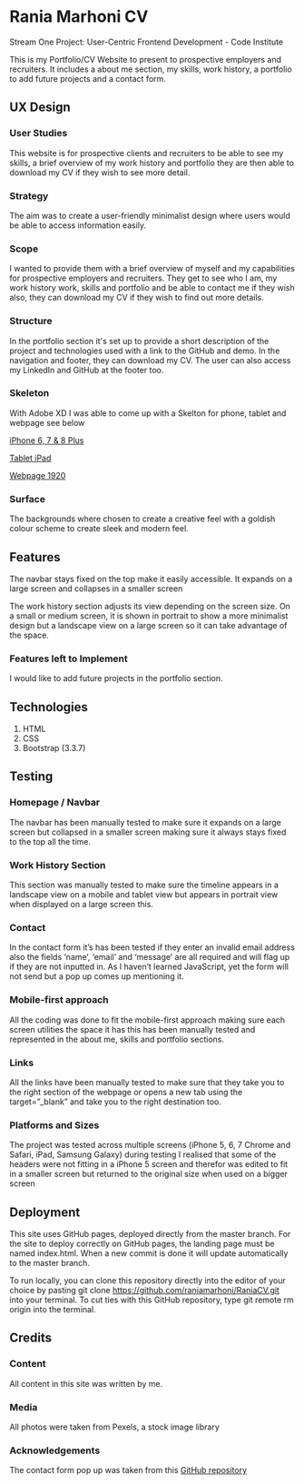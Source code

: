 # Rania Marhoni CV
Stream One Project: User-Centric Frontend Development - Code Institute

This is my Portfolio/CV Website to present to prospective employers and recruiters. It includes a about me section, my skills, work history, a portfolio to add future projects and a contact form.

## UX Design
### User Studies
This website is for prospective clients and recruiters to be able to see my skills, a brief overview of my work history and portfolio they are then able to download my CV if they wish to see more detail.
### Strategy
The aim was to create a user-friendly minimalist design where users would be able to access information easily.
### Scope
I wanted to provide them with a brief overview of myself and my capabilities for prospective employers and recruiters. They get to see who I am, my work history work, skills and portfolio and be able to contact me if they wish also, they can download my CV if they wish to find out more details.
### Structure
In the portfolio section it's set up to provide a short description of the project and technologies used with a link to the GitHub and demo. In the navigation and footer, they can download my CV. The user can also access my LinkedIn and GitHub at the footer too.
### Skeleton
With Adobe XD I was able to come up with a Skelton for phone, tablet and webpage see below

[iPhone 6, 7 & 8 Plus](https://github.com/raniamarhoni/RaniaCV/blob/master/assets/wireframes/iPhone%206-7-8%20Plus%20%E2%80%93%201.png)

[Tablet iPad](https://github.com/raniamarhoni/RaniaCV/blob/master/assets/wireframes/Tablet%20-%20iPad.png)

[Webpage 1920](https://github.com/raniamarhoni/RaniaCV/blob/master/assets/wireframes/Web%201920%20%E2%80%93%201.png)
### Surface
The backgrounds where chosen to create a creative feel with a goldish colour scheme to create sleek and modern feel.

## Features
 The navbar stays fixed on the top make it easily accessible. It expands on a large screen and collapses in a smaller screen 

The work history section adjusts its view depending on the screen size. On a small or medium screen, it is shown in portrait to show a more minimalist design but a landscape view on a large screen so it can take advantage of the space. 

### Features left to Implement
 I would like to add future projects in the portfolio section. 

## Technologies
1.	HTML
2.	CSS
3.	Bootstrap (3.3.7)

## Testing
### Homepage / Navbar 
The navbar has been manually tested to make sure it expands on a large screen but collapsed in a smaller screen making sure it always stays fixed to the top all the time. 
### Work History Section
This section was manually tested to make sure the timeline appears in a landscape view on a mobile and tablet view but appears in portrait view when displayed on a large screen this. 
### Contact
In the contact form it’s has been tested if they enter an invalid email address also the fields ‘name’, ‘email’ and ‘message’ are all required and will flag up if they are not inputted in. As I haven’t learned JavaScript, yet the form will not send but a pop up comes up mentioning it. 
### Mobile-first approach
All the coding was done to fit the mobile-first approach making sure each screen utilities the space it has this has been manually tested and represented in the about me, skills and portfolio sections. 
### Links
All the links have been manually tested to make sure that they take you to the right section of the webpage or opens a new tab using the target=”_blank” and take you to the right destination too. 
### Platforms and Sizes 
The project was tested across multiple screens (iPhone 5, 6, 7 Chrome and Safari, iPad, Samsung Galaxy) during testing I realised that some of the headers were not fitting in a iPhone 5 screen and therefor was edited to fit in a smaller screen but returned to the original size when used on a bigger screen

## Deployment
This site uses GitHub pages, deployed directly from the master branch. For the site to deploy correctly on GitHub pages, the landing page must be named index.html. When a new commit is done it will update automatically to the master branch. 

To run locally, you can clone this repository directly into the editor of your choice by pasting git clone https://github.com/raniamarhoni/RaniaCV.git into your terminal. To cut ties with this GitHub repository, type git remote rm origin into the terminal.


## Credits
### Content
All content in this site was written by me.
### Media
All photos were taken from Pexels, a stock image library
### Acknowledgements
The contact form pop up was taken from this [GitHub repository](https://github.com/Code-Institute-Solutions/StudentExampleProjectGradeFive)
